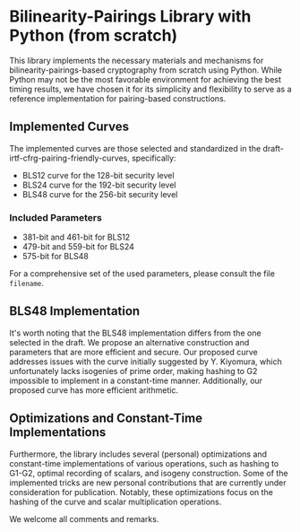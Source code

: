 # Bilinearity-Pairings Library with Python (from scratch)

This library implements the necessary materials and mechanisms for bilinearity-pairings-based cryptography from scratch using Python. While Python may not be the most favorable environment for achieving the best timing results, we have chosen it for its simplicity and flexibility to serve as a reference implementation for pairing-based constructions.

## Implemented Curves

The implemented curves are those selected and standardized in the draft-irtf-cfrg-pairing-friendly-curves, specifically:

- BLS12 curve for the 128-bit security level
- BLS24 curve for the 192-bit security level
- BLS48 curve for the 256-bit security level

### Included Parameters

- 381-bit and 461-bit for BLS12
- 479-bit and 559-bit for BLS24
- 575-bit for BLS48

For a comprehensive set of the used parameters, please consult the file `filename`.

## BLS48 Implementation

It's worth noting that the BLS48 implementation differs from the one selected in the draft. We propose an alternative construction and parameters that are more efficient and secure. Our proposed curve addresses issues with the curve initially suggested by Y. Kiyomura, which unfortunately lacks isogenies of prime order, making hashing to G2 impossible to implement in a constant-time manner. Additionally, our proposed curve has more efficient arithmetic.

## Optimizations and Constant-Time Implementations

Furthermore, the library includes several (personal) optimizations and constant-time implementations of various operations, such as hashing to G1-G2, optimal recording of scalars, and isogeny construction. Some of the implemented tricks are new personal contributions that are currently under consideration for publication. Notably, these optimizations focus on the hashing of the curve and scalar multiplication operations.

We welcome all comments and remarks.
